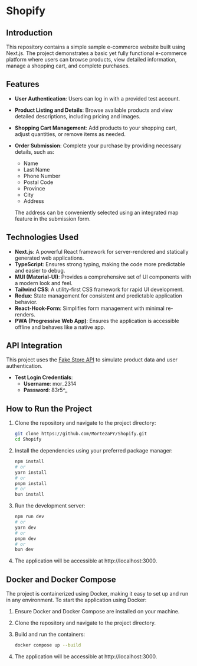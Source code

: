 # Shopify

## Introduction

This repository contains a simple sample e-commerce website built using Next.js. The project demonstrates a basic yet fully functional e-commerce platform where users can browse products, view detailed information, manage a shopping cart, and complete purchases. 

## Features

- **User Authentication**: Users can log in with a provided test account.
- **Product Listing and Details**: Browse available products and view detailed descriptions, including pricing and images.
- **Shopping Cart Management**: Add products to your shopping cart, adjust quantities, or remove items as needed.
- **Order Submission**: Complete your purchase by providing necessary details, such as:
  - Name
  - Last Name
  - Phone Number
  - Postal Code
  - Province
  - City
  - Address
  
  The address can be conveniently selected using an integrated map feature in the submission form.

## Technologies Used

- **Next.js**: A powerful React framework for server-rendered and statically generated web applications.
- **TypeScript**: Ensures strong typing, making the code more predictable and easier to debug.
- **MUI (Material-UI)**: Provides a comprehensive set of UI components with a modern look and feel.
- **Tailwind CSS**: A utility-first CSS framework for rapid UI development.
- **Redux**: State management for consistent and predictable application behavior.
- **React-Hook-Form**: Simplifies form management with minimal re-renders.
- **PWA (Progressive Web App)**: Ensures the application is accessible offline and behaves like a native app.

## API Integration

This project uses the [Fake Store API](https://fakestoreapi.com) to simulate product data and user authentication. 

- **Test Login Credentials**:
  - **Username**: mor_2314
  - **Password**: 83r5^_

## How to Run the Project

1. Clone the repository and navigate to the project directory:

   ```bash
   git clone https://github.com/MortezaPr/Shopify.git
   cd Shopify

2. Install the dependencies using your preferred package manager:

    ```bash
    npm install
    # or
    yarn install
    # or
    pnpm install
    # or
    bun install
    ```

3. Run the development server:

    ```bash
    npm run dev
    # or
    yarn dev
    # or
    pnpm dev
    # or
    bun dev
    ```
4. The application will be accessible at http://localhost:3000.

## Docker and Docker Compose

The project is containerized using Docker, making it easy to set up and run in any environment. To start the application using Docker:

1. Ensure Docker and Docker Compose are installed on your machine.
2. Clone the repository and navigate to the project directory.
3. Build and run the containers:

   ```bash
   docker compose up --build

4. The application will be accessible at http://localhost:3000.

